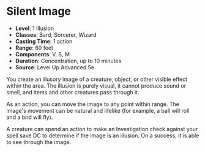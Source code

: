 # Silent Image

- **Level**: 1 Illusion
- **Classes**: Bard, Sorcerer, Wizard
- **Casting Time**: 1 action
- **Range**: 60 feet
- **Components**: V, S, M
- **Duration**: Concentration, up to 10 minutes
- **Source**: Level Up Advanced 5e

You create an illusory image of a creature, object, or other visible effect within the area. The illusion is purely visual, it cannot produce sound or smell, and items and other creatures pass through it.

As an action, you can move the image to any point within range. The image's movement can be natural and lifelike (for example, a ball will roll and a bird will fly).

A creature can spend an action to make an Investigation check against your spell save DC to determine if the image is an illusion. On a success, it is able to see through the image.

